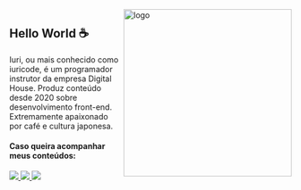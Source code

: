 <img src="ilus-code.svg" min-width="300px" max-width="300px" width="300px" align="right" alt="logo">

## Hello World ☕

Iuri, ou mais conhecido como iuricode, é um programador instrutor da empresa Digital House. Produz conteúdo desde 2020 sobre desenvolvimento front-end. Extremamente apaixonado por café e cultura japonesa.

#### Caso queira acompanhar meus conteúdos:

<p align="left">
  <a href="https://www.instagram.com/willycbueno/" alt="Instagram">
    <img src="https://img.shields.io/badge/-Instagram-6610F2?style=for-the-badge&logo=Instagram&logoColor=FFFFFF&link=https://www.instagram.com/willycbueno"/>
  </a>
  
  <a href="https://www.linkedin.com/in/willybueno" alt="Linkedin">
    <img src="https://img.shields.io/badge/-Linkedin-6610F2?style=for-the-badge&logo=Linkedin&logoColor=FFFFFF&link=https://www.linkedin.com/in/willybueno"/>
  </a>
  
  <a href="https://discord.gg/QevDJqCzaY" alt="Discord">
    <img src="https://img.shields.io/badge/-Discord-6610F2?style=for-the-badge&logo=solidity&logoColor=FFFFFF&link=https://discord.gg/QevDJqCzaY"/>
  </a>
</p>

